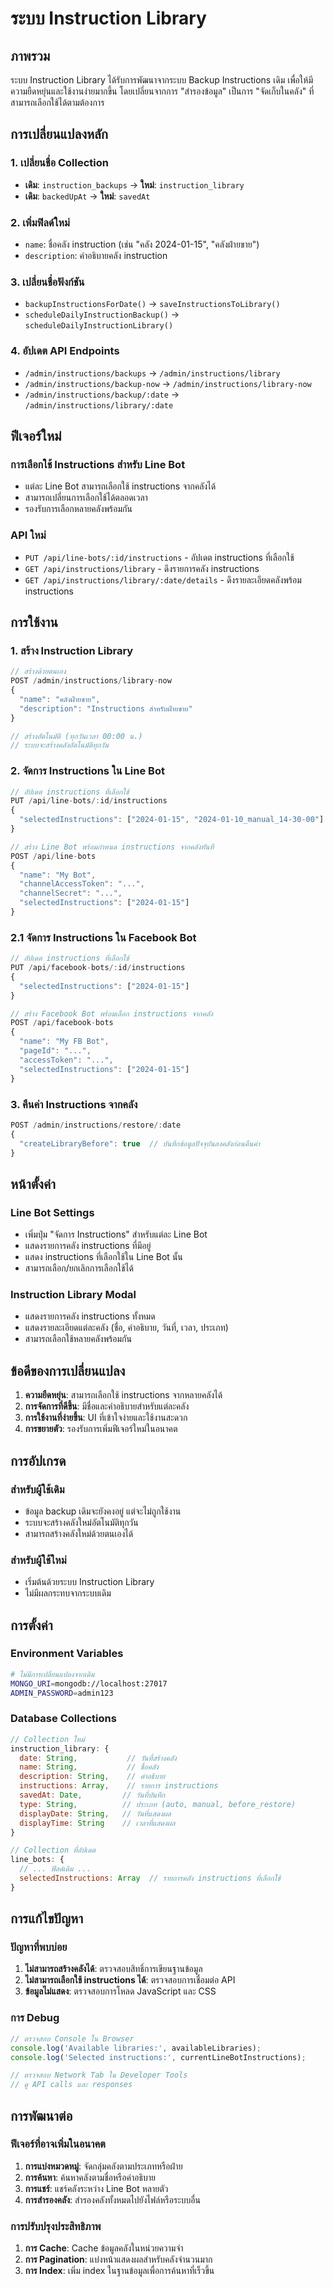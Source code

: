 # ระบบ Instruction Library

## ภาพรวม

ระบบ Instruction Library ได้รับการพัฒนาจากระบบ Backup Instructions เดิม เพื่อให้มีความยืดหยุ่นและใช้งานง่ายมากขึ้น โดยเปลี่ยนจากการ "สำรองข้อมูล" เป็นการ "จัดเก็บในคลัง" ที่สามารถเลือกใช้ได้ตามต้องการ

## การเปลี่ยนแปลงหลัก

### 1. เปลี่ยนชื่อ Collection
- **เดิม**: `instruction_backups` → **ใหม่**: `instruction_library`
- **เดิม**: `backedUpAt` → **ใหม่**: `savedAt`

### 2. เพิ่มฟิลด์ใหม่
- `name`: ชื่อคลัง instruction (เช่น "คลัง 2024-01-15", "คลังฝ่ายขาย")
- `description`: คำอธิบายคลัง instruction

### 3. เปลี่ยนชื่อฟังก์ชัน
- `backupInstructionsForDate()` → `saveInstructionsToLibrary()`
- `scheduleDailyInstructionBackup()` → `scheduleDailyInstructionLibrary()`

### 4. อัปเดต API Endpoints
- `/admin/instructions/backups` → `/admin/instructions/library`
- `/admin/instructions/backup-now` → `/admin/instructions/library-now`
- `/admin/instructions/backup/:date` → `/admin/instructions/library/:date`

## ฟีเจอร์ใหม่

### การเลือกใช้ Instructions สำหรับ Line Bot
- แต่ละ Line Bot สามารถเลือกใช้ instructions จากคลังได้
- สามารถเปลี่ยนการเลือกใช้ได้ตลอดเวลา
- รองรับการเลือกหลายคลังพร้อมกัน

### API ใหม่
- `PUT /api/line-bots/:id/instructions` - อัปเดต instructions ที่เลือกใช้
- `GET /api/instructions/library` - ดึงรายการคลัง instructions
- `GET /api/instructions/library/:date/details` - ดึงรายละเอียดคลังพร้อม instructions

## การใช้งาน

### 1. สร้าง Instruction Library
```javascript
// สร้างด้วยตนเอง
POST /admin/instructions/library-now
{
  "name": "คลังฝ่ายขาย",
  "description": "Instructions สำหรับฝ่ายขาย"
}

// สร้างอัตโนมัติ (ทุกวันเวลา 00:00 น.)
// ระบบจะสร้างคลังอัตโนมัติทุกวัน
```

### 2. จัดการ Instructions ใน Line Bot
```javascript
// อัปเดต instructions ที่เลือกใช้
PUT /api/line-bots/:id/instructions
{
  "selectedInstructions": ["2024-01-15", "2024-01-10_manual_14-30-00"]
}
```

```javascript
// สร้าง Line Bot พร้อมกำหนด instructions จากคลังทันที
POST /api/line-bots
{
  "name": "My Bot",
  "channelAccessToken": "...",
  "channelSecret": "...",
  "selectedInstructions": ["2024-01-15"]
}
```

### 2.1 จัดการ Instructions ใน Facebook Bot
```javascript
// อัปเดต instructions ที่เลือกใช้
PUT /api/facebook-bots/:id/instructions
{
  "selectedInstructions": ["2024-01-15"]
}

// สร้าง Facebook Bot พร้อมเลือก instructions จากคลัง
POST /api/facebook-bots
{
  "name": "My FB Bot",
  "pageId": "...",
  "accessToken": "...",
  "selectedInstructions": ["2024-01-15"]
}
```

### 3. คืนค่า Instructions จากคลัง
```javascript
POST /admin/instructions/restore/:date
{
  "createLibraryBefore": true  // บันทึกข้อมูลปัจจุบันลงคลังก่อนคืนค่า
}
```

## หน้าตั้งค่า

### Line Bot Settings
- เพิ่มปุ่ม "จัดการ Instructions" สำหรับแต่ละ Line Bot
- แสดงรายการคลัง instructions ที่มีอยู่
- แสดง instructions ที่เลือกใช้ใน Line Bot นั้น
- สามารถเลือก/ยกเลิกการเลือกใช้ได้

### Instruction Library Modal
- แสดงรายการคลัง instructions ทั้งหมด
- แสดงรายละเอียดแต่ละคลัง (ชื่อ, คำอธิบาย, วันที่, เวลา, ประเภท)
- สามารถเลือกใช้หลายคลังพร้อมกัน

## ข้อดีของการเปลี่ยนแปลง

1. **ความยืดหยุ่น**: สามารถเลือกใช้ instructions จากหลายคลังได้
2. **การจัดการที่ดีขึ้น**: มีชื่อและคำอธิบายสำหรับแต่ละคลัง
3. **การใช้งานที่ง่ายขึ้น**: UI ที่เข้าใจง่ายและใช้งานสะดวก
4. **การขยายตัว**: รองรับการเพิ่มฟีเจอร์ใหม่ในอนาคต

## การอัปเกรด

### สำหรับผู้ใช้เดิม
- ข้อมูล backup เดิมจะยังคงอยู่ แต่จะไม่ถูกใช้งาน
- ระบบจะสร้างคลังใหม่อัตโนมัติทุกวัน
- สามารถสร้างคลังใหม่ด้วยตนเองได้

### สำหรับผู้ใช้ใหม่
- เริ่มต้นด้วยระบบ Instruction Library
- ไม่มีผลกระทบจากระบบเดิม

## การตั้งค่า

### Environment Variables
```bash
# ไม่มีการเปลี่ยนแปลงจากเดิม
MONGO_URI=mongodb://localhost:27017
ADMIN_PASSWORD=admin123
```

### Database Collections
```javascript
// Collection ใหม่
instruction_library: {
  date: String,           // วันที่สร้างคลัง
  name: String,           // ชื่อคลัง
  description: String,    // คำอธิบาย
  instructions: Array,    // รายการ instructions
  savedAt: Date,         // วันที่บันทึก
  type: String,          // ประเภท (auto, manual, before_restore)
  displayDate: String,   // วันที่แสดงผล
  displayTime: String    // เวลาที่แสดงผล
}

// Collection ที่อัปเดต
line_bots: {
  // ... ฟิลด์เดิม ...
  selectedInstructions: Array  // รายการคลัง instructions ที่เลือกใช้
}
```

## การแก้ไขปัญหา

### ปัญหาที่พบบ่อย
1. **ไม่สามารถสร้างคลังได้**: ตรวจสอบสิทธิ์การเขียนฐานข้อมูล
2. **ไม่สามารถเลือกใช้ instructions ได้**: ตรวจสอบการเชื่อมต่อ API
3. **ข้อมูลไม่แสดง**: ตรวจสอบการโหลด JavaScript และ CSS

### การ Debug
```javascript
// ตรวจสอบ Console ใน Browser
console.log('Available libraries:', availableLibraries);
console.log('Selected instructions:', currentLineBotInstructions);

// ตรวจสอบ Network Tab ใน Developer Tools
// ดู API calls และ responses
```

## การพัฒนาต่อ

### ฟีเจอร์ที่อาจเพิ่มในอนาคต
1. **การแบ่งหมวดหมู่**: จัดกลุ่มคลังตามประเภทหรือฝ่าย
2. **การค้นหา**: ค้นหาคลังตามชื่อหรือคำอธิบาย
3. **การแชร์**: แชร์คลังระหว่าง Line Bot หลายตัว
4. **การสำรองคลัง**: สำรองคลังทั้งหมดไปยังไฟล์หรือระบบอื่น

### การปรับปรุงประสิทธิภาพ
1. **การ Cache**: Cache ข้อมูลคลังในหน่วยความจำ
2. **การ Pagination**: แบ่งหน้าแสดงผลสำหรับคลังจำนวนมาก
3. **การ Index**: เพิ่ม index ในฐานข้อมูลเพื่อการค้นหาที่เร็วขึ้น
